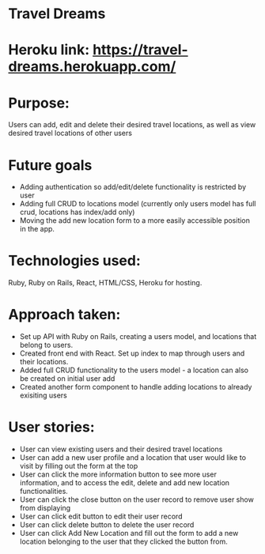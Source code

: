# Travel Dreams

# Heroku link: https://travel-dreams.herokuapp.com/

# Purpose: 
Users can add, edit and delete their desired travel locations, as well as view desired travel locations of other users

# Future goals
* Adding authentication so add/edit/delete functionality is restricted by user 
* Adding full CRUD to locations model (currently only users model has full crud, locations has index/add only)
* Moving the add new location form to a more easily accessible position in the app.

# Technologies used: 
Ruby, Ruby on Rails, React, HTML/CSS, Heroku for hosting.

# Approach taken: 
* Set up API with Ruby on Rails, creating a users model, and locations that belong to users.
* Created front end with React. Set up index to map through users and their locations.
* Added full CRUD functionality to the users model - a location can also be created on initial user add
* Created another form component to handle adding locations to already exisiting users

# User stories:
* User can view existing users and their desired travel locations
* User can add a new user profile and a location that user would like to visit by filling out the form at the top
* User can click the more information button to see more user information, and to access the edit, delete and add new location functionalities.
* User can click the close button on the user record to remove user show from displaying
* User can click edit button to edit their user record
* User can click delete button to delete the user record
* User can click Add New Location and fill out the form to add a new location belonging to the user that they clicked the button from.